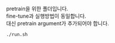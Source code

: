 pretrain을 위한 폴더입니다.   
fine-tune과 실행방법이 동일합니다.   
대신 pretrain argument가 추가되어야 합니다.
```shell
./run.sh
```